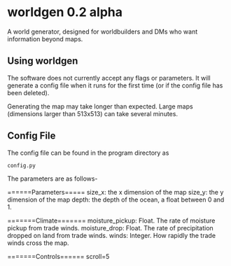 worldgen 0.2 alpha
========

A world generator, designed for worldbuilders and DMs who want information beyond maps.

## Using worldgen

The software does not currently accept any flags or parameters. It will generate a config file when it runs for the first time (or if the config file has been deleted).

Generating the map may take longer than expected. Large maps (dimensions larger than 513x513) can take several minutes.

## Config File

The config file can be found in the program directory as

    config.py

The parameters are as follows-

======Parameters=====
size_x: the x dimension of the map
size_y: the y dimension of the map
depth: the depth of the ocean, a float between 0 and 1.

=======Climate=======
moisture_pickup: Float. The rate of moisture pickup from trade winds.
moisture_drop: Float. The rate of precipitation dropped on land from trade winds.
winds: Integer. How rapidly the trade winds cross the map.

=======Controls======
scroll=5